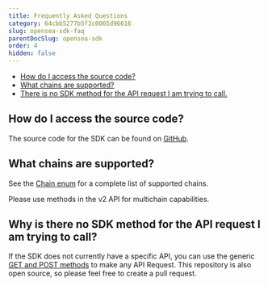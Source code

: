 ```yaml
---
title: Frequently Asked Questions
category: 64cbb5277b5f3c0065d96616
slug: opensea-sdk-faq
parentDocSlug: opensea-sdk
order: 4
hidden: false
---
```


- [How do I access the source code?](#how-do-i-access-the-source-code)
- [What chains are supported?](#what-chains-are-supported)
- [There is no SDK method for the API request I am trying to call.](#there-is-no-sdk-method-for-the-api-request-i-am-trying-to-call)

## How do I access the source code?

The source code for the SDK can be found on [GitHub](https://github.com/ProjectOpenSea/opensea-js).

## What chains are supported?

See the [Chain enum](https://github.com/ProjectOpenSea/opensea-js/blob/main/src/types.ts#L101) for a complete list of supported chains.

Please use methods in the v2 API for multichain capabilities.

## Why is there no SDK method for the API request I am trying to call?

If the SDK does not currently have a specific API, you can use the generic [GET and POST methods](https://github.com/ProjectOpenSea/opensea-js/blob/main/src/api/api.ts#L612-L636) to make any API Request. This repository is also open source, so please feel free to create a pull request.
